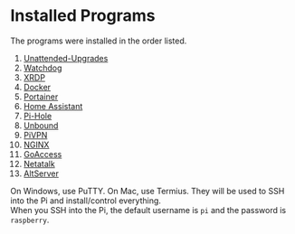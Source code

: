 # Installed Programs
The programs were installed in the order listed.
1. [Unattended-Upgrades](/My%20Raspberry%20Pi%204/Installed%20Programs/01%20-%20Unattended-Upgrades.md)
2. [Watchdog](/My%20Raspberry%20Pi%204/Installed%20Programs/02%20-%20Watchdog.md)
3. [XRDP](/My%20Raspberry%20Pi%204/Installed%20Programs/03%20-%20XRDP.md)
4. [Docker](/My%20Raspberry%20Pi%204/Installed%20Programs/04%20-%20Docker.md)
5. [Portainer](/My%20Raspberry%20Pi%204/Installed%20Programs/05%20-%20Portainer.md)
6. [Home Assistant](/My%20Raspberry%20Pi%204/Installed%20Programs/06%20-%20Home%20Assistant.md)
7. [Pi-Hole](/My%20Raspberry%20Pi%204/Installed%20Programs/07%20-%20Pi-Hole.md)
8. [Unbound](/My%20Raspberry%20Pi%204/Installed%20Programs/08%20-%20Unbound.md)
9. [PiVPN](/My%20Raspberry%20Pi%204/Installed%20Programs/09%20-%20PiVPN.md)
10. [NGINX](/My%20Raspberry%20Pi%204/Installed%20Programs/10%20-%20NGINX.md)
11. [GoAccess](/My%20Raspberry%20Pi%204/Installed%20Programs/11%20-%20GoAccess.md)
12. [Netatalk](/My%20Raspberry%20Pi%204/Installed%20Programs/12%20-%20Netatalk.md)
13. [AltServer](/My%20Raspberry%20Pi%204/Installed%20Programs/13%20-%20AltServer.md)

On Windows, use PuTTY. On Mac, use Termius. They will be used to SSH into the Pi and install/control everything. <br>
When you SSH into the Pi, the default username is `pi` and the password is `raspberry`.
